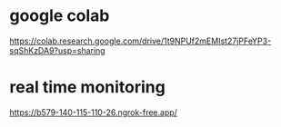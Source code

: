 # google colab <br/>
https://colab.research.google.com/drive/1t9NPUf2mEMIst27jPFeYP3-sqShKzDA9?usp=sharing

# real time monitoring
https://b579-140-115-110-26.ngrok-free.app/
